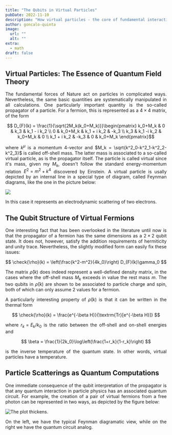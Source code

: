 ```yaml
---
title: "The Qubits in Virtual Particles"
pubDate: 2022-11-10
description: "How virtual particles - the core of fundamental interactions - have a hidden qubit structure."
author: goncalo-quinta
image:
  url: ""
  alt: ""
extra:
  - math
draft: false
---
```



## Virtual Particles: The Essence of Quantum Field Theory

<div style="text-align: justify">

The fundamental forces of Nature act on particles in complicated ways. Nevertheless, the same basic quantities are systematically manipulated in all calculations. One particularly important quantity is the so-called propagator of a particle. For a fermion, this is represented as a $4 \times 4$ matrix, of the form

$$ D_{F}(k) = \frac{1}{\sqrt{2M_k(k_0+M_k)}}\begin{pmatrix} k_0+M_k & 0 & k_3 & k_1 - i k_2 \\ 0 & k_0+M_k & k_1 + i k_2 & -k_3 \\ k_3 & k_1 -i k_2 & k_0+M_k & 0 \\ k_1 + i k_2 & -k_3 & 0 & k_0+M_k \end{pmatrix}$$

where $k^{\mu}$ is a momentum 4-vector and $M_k = \sqrt{k^2_0-k^2_1-k^2_2-k^2_3}$ is called off-shell mass. The latter mass is associated to a so-called virtual particle, as is the propagator itself. The particle is called virtual since it's mass, given my $M_k$, doesn't follow the standard energy-momentum relation $E^2 = m^2 + k^4$ discovered by Einstein. A virtual particle is usally depicted by an internal line in a special type of diagram, called Feynman diagrams, like the one in the picture below:

![](/img/plots/MollerScattering.webp)

In this case it represents an electrodynamic scattering of two electrons. 

</div>



## The Qubit Structure of Virtual Fermions

<div style="text-align: justify">

One interesting fact that has been overlooked in the literature until now is that the propagator of a fermion has the same dimensions as a $2 \times 2$ qubit state. It does not, however, satisfy the addition requirements of hermiticity and unity trace. Nevertheless, the slightly modified form can easily fix these issues:

$$ \check{\rho}(k) = \left(\frac{k^2-m^2}{4k_0}\right) D_{F}(k)\gamma_0  $$

The matrix $\check{\rho}(k)$ does indeed represent a well-defined density matrix, in the cases where the off-shell mass $M_k$ exceeds in value the rest mass $m$. The two qubits in $\check{\rho}(k)$ are shown to be associated to particle charge and spin, both of which can only assume 2 values for a fermion.

A particularly interesting property of $\check{\rho}(k)$ is that it can be written in the thermal form

$$ \check{\rho}(k) = \frac{e^{-\beta H}}{\textrm{Tr}[e^{-\beta H}]} $$

where $r_k = E_k/k_0$ is the ratio between the off-shell and on-shell energies and

$$ \beta = \frac{1}{2k_0}\log\left(\frac{1+r_k}{1-r_k}\right) $$

is the inverse temperature of the quantum state. In other words, virtual particles have a temperature.


</div>


## Particle Scatterings as Quantum Computations

<div style="text-align: justify">
One immediate consequence of the qubit interpretation of the propagator is that any quantum interaction in particle physics has an associated quantum circuit. For example, the creation of a pair of virtual fermions from a free photon can be represented in two ways, as depicted by the figure below:

![The plot thickens.](/img/plots/virtual_pair.webp)

On the left, we have the typical Feynman diagramatic view, while on the right we have the quantum circuit analog.

</div>




